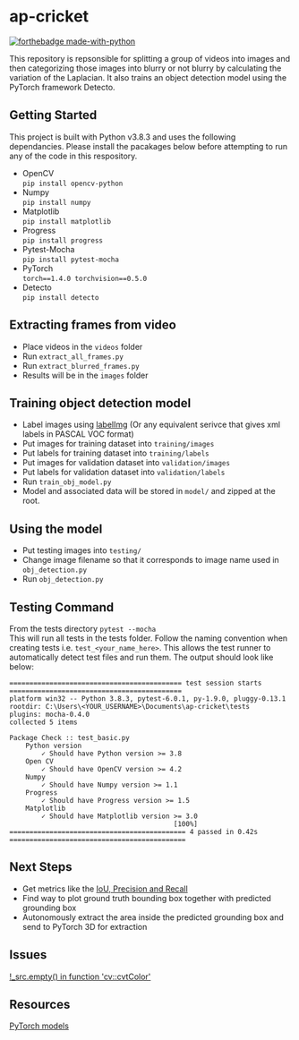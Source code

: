 # ap-cricket

[![forthebadge made-with-python](http://ForTheBadge.com/images/badges/made-with-python.svg)](https://www.python.org/)

This repository is repsonsible for splitting a group of videos into images and then categorizing those images into blurry or not blurry by calculating the variation of the Laplacian.
It also trains an object detection model using the PyTorch framework Detecto.

## Getting Started

This project is built with Python v3.8.3 and uses the following dependancies. Please install the pacakages below before attempting to run any of the code in this respository.

- OpenCV  
    `pip install opencv-python`  
- Numpy  
    `pip install numpy`  
- Matplotlib  
    `pip install matplotlib`  
- Progress  
    `pip install progress`  
- Pytest-Mocha  
    `pip install pytest-mocha`
- PyTorch  
    `torch==1.4.0 torchvision==0.5.0`
- Detecto  
    `pip install detecto`

## Extracting frames from video

- Place videos in the `videos` folder
- Run `extract_all_frames.py`
- Run `extract_blurred_frames.py`
- Results will be in the `images` folder

## Training object detection model

- Label images using [labelImg](https://github.com/tzutalin/labelImg) (Or any equivalent serivce that gives xml labels in PASCAL VOC format)
- Put images for training dataset into `training/images`
- Put labels for training dataset into `training/labels`
- Put images for validation dataset into `validation/images`
- Put labels for validation dataset into `validation/labels`
- Run `train_obj_model.py`
- Model and associated data will be stored in `model/` and zipped at the root.

## Using the model

- Put testing images into `testing/`
- Change image filename so that it corresponds to image name used in `obj_detection.py`
- Run `obj_detection.py`

## Testing Command

From the tests directory  ```pytest --mocha```  
This will run all tests in the tests folder. Follow the naming convention when creating tests i.e. ```test_<your_name_here>```. This allows the test runner to automatically detect test files and run them. The output should look like below:

```text
=========================================== test session starts ===========================================
platform win32 -- Python 3.8.3, pytest-6.0.1, py-1.9.0, pluggy-0.13.1
rootdir: C:\Users\<YOUR_USERNAME>\Documents\ap-cricket\tests
plugins: mocha-0.4.0
collected 5 items

Package Check :: test_basic.py
    Python version
        ✓ Should have Python version >= 3.8
    Open CV
        ✓ Should have OpenCV version >= 4.2
    Numpy
        ✓ Should have Numpy version >= 1.1
    Progress
        ✓ Should have Progress version >= 1.5
    Matplotlib
        ✓ Should have Matplotlib version >= 3.0
                                         [100%]
============================================ 4 passed in 0.42s ============================================
```

## Next Steps

- Get metrics like the [IoU, Precision and Recall](https://towardsdatascience.com/evaluating-performance-of-an-object-detection-model-137a349c517b)
- Find way to plot ground truth bounding box together with predicted grounding box
- Autonomously extract the area inside the predicted grounding box and send to PyTorch 3D for extraction

## Issues

[!_src.empty() in function 'cv::cvtColor'](https://github.com/alankbi/detecto/issues/54)

## Resources
[PyTorch models](https://pytorch.org/docs/stable/torchvision/models.html#object-detection-instance-segmentation-and-person-keypoint-detection)
